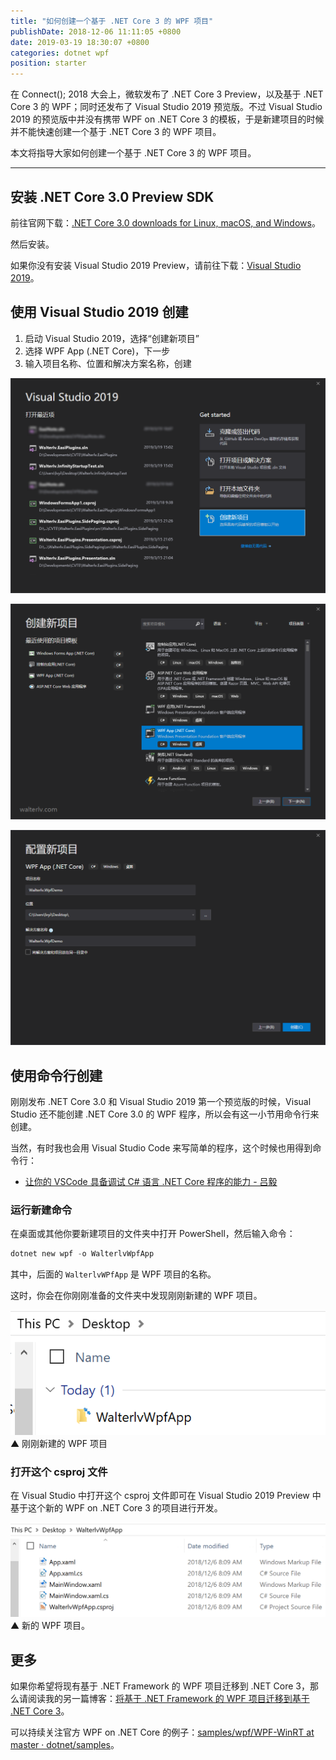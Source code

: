 ```yaml
---
title: "如何创建一个基于 .NET Core 3 的 WPF 项目"
publishDate: 2018-12-06 11:11:05 +0800
date: 2019-03-19 18:30:07 +0800
categories: dotnet wpf
position: starter
---
```


在 Connect(); 2018 大会上，微软发布了 .NET Core 3 Preview，以及基于 .NET Core 3 的 WPF；同时还发布了 Visual Studio 2019 预览版。不过 Visual Studio 2019 的预览版中并没有携带 WPF on .NET Core 3 的模板，于是新建项目的时候并不能快速创建一个基于 .NET Core 3 的 WPF 项目。

本文将指导大家如何创建一个基于 .NET Core 3 的 WPF 项目。

---

<div id="toc"></div>

## 安装 .NET Core 3.0 Preview SDK

前往官网下载：[.NET Core 3.0 downloads for Linux, macOS, and Windows](https://dotnet.microsoft.com/download/dotnet-core/3.0)。

然后安装。

如果你没有安装 Visual Studio 2019 Preview，请前往下载：[Visual Studio 2019](https://visualstudio.microsoft.com/vs/preview/)。

## 使用 Visual Studio 2019 创建

1. 启动 Visual Studio 2019，选择“创建新项目”
1. 选择 WPF App (.NET Core)，下一步
1. 输入项目名称、位置和解决方案名称，创建

![创建新项目](/static/posts/2019-03-19-18-26-22.png)

![WPF App (.NET Core)](/static/posts/2019-03-19-18-26-27.png)

![创建](/static/posts/2019-03-19-18-26-33.png)

## 使用命令行创建

刚刚发布 .NET Core 3.0 和 Visual Studio 2019 第一个预览版的时候，Visual Studio 还不能创建 .NET Core 3.0 的 WPF 程序，所以会有这一小节用命令行来创建。

当然，有时我也会用 Visual Studio Code 来写简单的程序，这个时候也用得到命令行：

- [让你的 VSCode 具备调试 C# 语言 .NET Core 程序的能力 - 吕毅](/post/equip-vscode-for-dotnet-core-app-debugging)

### 运行新建命令

在桌面或其他你要新建项目的文件夹中打开 PowerShell，然后输入命令：

```powershell
dotnet new wpf -o WalterlvWpfApp
```

其中，后面的 `WalterlvWPfApp` 是 WPF 项目的名称。

这时，你会在你刚刚准备的文件夹中发现刚刚新建的 WPF 项目。

![刚刚新建的 WPF 项目](/static/posts/2018-12-06-08-52-20.png)  
▲ 刚刚新建的 WPF 项目

### 打开这个 csproj 文件

在 Visual Studio 中打开这个 csproj 文件即可在 Visual Studio 2019 Preview 中基于这个新的 WPF on .NET Core 3 的项目进行开发。

![新的 WPF 项目](/static/posts/2018-12-06-08-55-09.png)  
▲ 新的 WPF 项目。

## 更多

如果你希望将现有基于 .NET Framework 的 WPF 项目迁移到 .NET Core 3，那么请阅读我的另一篇博客：[将基于 .NET Framework 的 WPF 项目迁移到基于 .NET Core 3](/post/migrate-wpf-project-from-dotnet-framework-to-dotnet-core)。

可以持续关注官方 WPF on .NET Core 的例子：[samples/wpf/WPF-WinRT at master · dotnet/samples](https://github.com/dotnet/samples/tree/master/wpf/WPF-WinRT)。
